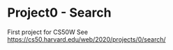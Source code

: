 # Project0 - Search
First project for CS50W
See https://cs50.harvard.edu/web/2020/projects/0/search/
